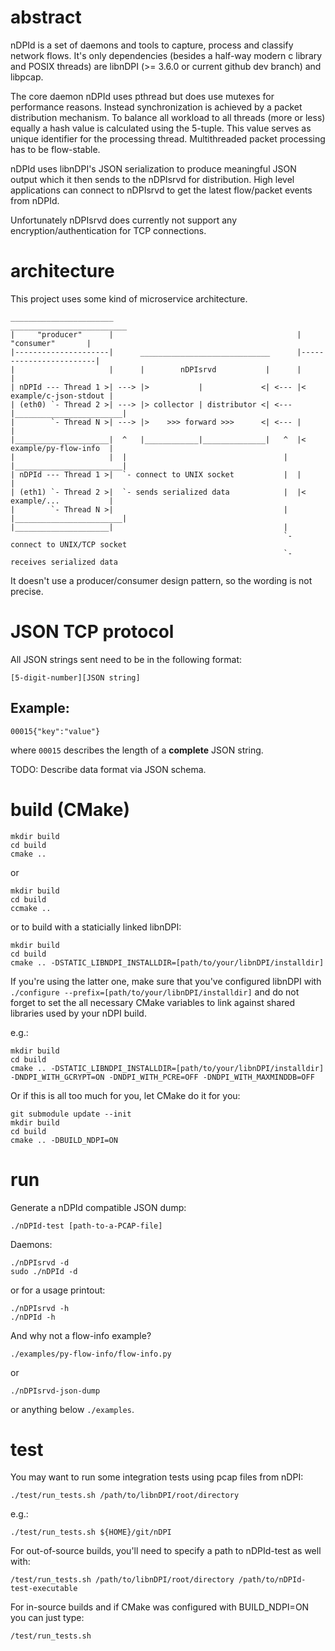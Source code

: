 # abstract

nDPId is a set of daemons and tools to capture, process and classify network flows.
It's only dependencies (besides a half-way modern c library and POSIX threads) are libnDPI (>= 3.6.0 or current github dev branch) and libpcap.

The core daemon nDPId uses pthread but does use mutexes for performance reasons.
Instead synchronization is achieved by a packet distribution mechanism.
To balance all workload to all threads (more or less) equally a hash value is calculated using the 5-tuple.
This value serves as unique identifier for the processing thread. Multithreaded packet processing has to be flow-stable.

nDPId uses libnDPI's JSON serialization to produce meaningful JSON output which it then sends to the nDPIsrvd for distribution.
High level applications can connect to nDPIsrvd to get the latest flow/packet events from nDPId.

Unfortunately nDPIsrvd does currently not support any encryption/authentication for TCP connections.

# architecture

This project uses some kind of microservice architecture.

```text
_______________________                                         __________________________
|     "producer"      |                                         |       "consumer"       |
|---------------------|      _____________________________      |------------------------|
|                     |      |        nDPIsrvd           |      |                        |
| nDPId --- Thread 1 >| ---> |>           |             <| <--- |< example/c-json-stdout |
| (eth0) `- Thread 2 >| ---> |> collector | distributor <| <--- |________________________|
|        `- Thread N >| ---> |>    >>> forward >>>      <| <--- |                        |
|_____________________|  ^   |____________|______________|   ^  |< example/py-flow-info  |
|                     |  |                                   |  |________________________|
| nDPId --- Thread 1 >|  `- connect to UNIX socket           |  |                        |
| (eth1) `- Thread 2 >|  `- sends serialized data            |  |< example/...           |
|        `- Thread N >|                                      |  |________________________|
|_____________________|                                      |                            
                                                             `- connect to UNIX/TCP socket
                                                             `- receives serialized data  
```

It doesn't use a producer/consumer design pattern, so the wording is not precise.

# JSON TCP protocol

All JSON strings sent need to be in the following format:
```text
[5-digit-number][JSON string]
```

## Example:

```text
00015{"key":"value"}
```
where `00015` describes the length of a **complete** JSON string.

TODO: Describe data format via JSON schema.

# build (CMake)

```shell
mkdir build
cd build
cmake ..
```

or

```shell
mkdir build
cd build
ccmake ..
```

or to build with a staticially linked libnDPI:

```shell
mkdir build
cd build
cmake .. -DSTATIC_LIBNDPI_INSTALLDIR=[path/to/your/libnDPI/installdir]
```

If you're using the latter one, make sure that you've configured libnDPI with `./configure --prefix=[path/to/your/libnDPI/installdir]`
and do not forget to set the all necessary CMake variables to link against shared libraries used by your nDPI build.

e.g.:

```shell
mkdir build
cd build
cmake .. -DSTATIC_LIBNDPI_INSTALLDIR=[path/to/your/libnDPI/installdir] -DNDPI_WITH_GCRYPT=ON -DNDPI_WITH_PCRE=OFF -DNDPI_WITH_MAXMINDDB=OFF
```

Or if this is all too much for you, let CMake do it for you:

```shell
git submodule update --init
mkdir build
cd build
cmake .. -DBUILD_NDPI=ON
```

# run

Generate a nDPId compatible JSON dump:
```shell
./nDPId-test [path-to-a-PCAP-file]
```

Daemons:
```shell
./nDPIsrvd -d
sudo ./nDPId -d
```

or for a usage printout:
```shell
./nDPIsrvd -h
./nDPId -h
```

And why not a flow-info example?
```shell
./examples/py-flow-info/flow-info.py
```

or
```shell
./nDPIsrvd-json-dump
```

or anything below `./examples`.

# test

You may want to run some integration tests using pcap files from nDPI:

`./test/run_tests.sh /path/to/libnDPI/root/directory`

e.g.:

`./test/run_tests.sh ${HOME}/git/nDPI`


For out-of-source builds, you'll need to specify a path to nDPId-test as well with:

`/test/run_tests.sh /path/to/libnDPI/root/directory /path/to/nDPId-test-executable`

For in-source builds and if CMake was configured with BUILD_NDPI=ON you can just type:

`/test/run_tests.sh`
